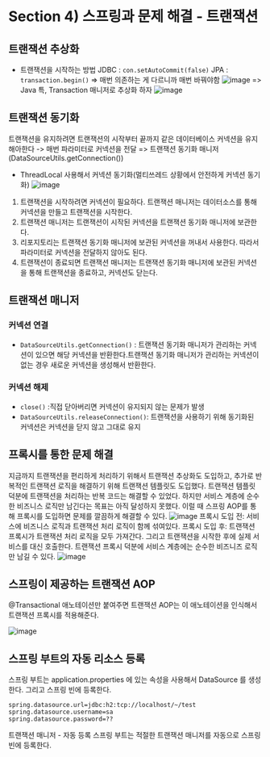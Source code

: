 # Section 4) 스프링과 문제 해결 - 트랜잭션

## 트랜잭션 추상화

- 트랜잭션을 시작하는 방법
  JDBC : `con.setAutoCommit(false)`
  JPA : `transaction.begin()`
  => 매번 의존하는 게 다르니까 매번 바꿔야함
  ![image](https://user-images.githubusercontent.com/61377122/233920868-f39c66c3-257c-46ec-a422-41abc9a865bd.png)
  => Java 특, Transaction 매니저로 추상화 하자
  ![image](https://user-images.githubusercontent.com/61377122/233933371-5a5d184b-ed1a-4edf-a072-16703ca23f5e.png)

## 트랜잭션 동기화

트랜잭션을 유지하려면 트랜잭션의 시작부터 끝까지 같은 데이터베이스 커넥션을 유지해아한다
-> 매번 파라미터로 커넥션을 전달 => 트랜잭션 동기화 매니저(DataSourceUtils.getConnection())

- ThreadLocal 사용해서 커넥션 동기화(멀티쓰레드 상황에서 안전하게 커넥션 동기화)
  ![image](https://user-images.githubusercontent.com/61377122/233934009-6625593d-b33f-4bfe-96b3-de65332e339b.png)

1. 트랜잭션을 시작하려면 커넥션이 필요하다. 트랜잭션 매니저는 데이터소스를 통해 커넥션을 만들고
   트랜잭션을 시작한다.
2. 트랜잭션 매니저는 트랜잭션이 시작된 커넥션을 트랜잭션 동기화 매니저에 보관한다.
3. 리포지토리는 트랜잭션 동기화 매니저에 보관된 커넥션을 꺼내서 사용한다. 따라서 파라미터로 커넥션을
   전달하지 않아도 된다.
4. 트랜잭션이 종료되면 트랜잭션 매니저는 트랜잭션 동기화 매니저에 보관된 커넥션을 통해 트랜잭션을
   종료하고, 커넥션도 닫는다.

## 트랜잭션 매니저

### 커넥션 연결

- `DataSourceUtils.getConnection()` : 트랜잭션 동기화 매니저가 관리하는 커넥션이 있으면 해당 커넥션을 반환한다.트랜잭션 동기화 매니저가 관리하는 커넥션이 없는 경우 새로운 커넥션을 생성해서 반환한다.

### 커넥션 해제

- `close()` :직접 닫아버리면 커넥션이 유지되지 않는 문제가 발생
- `DataSourceUtils.releaseConnection()`: 트랜잭션을 사용하기 위해 동기화된 커넥션은 커넥션을 닫지 않고 그대로 유지

## 프록시를 통한 문제 해결

지금까지 트랜잭션을 편리하게 처리하기 위해서 트랜잭션 추상화도 도입하고, 추가로 반복적인 트랜잭션 로직을 해결하기 위해 트랜잭션 템플릿도 도입했다.
트랜잭션 템플릿 덕분에 트랜잭션을 처리하는 반복 코드는 해결할 수 있었다. 하지만 서비스 계층에 순수한 비즈니스 로직만 남긴다는 목표는 아직 달성하지 못했다.
이럴 때 스프링 AOP를 통해 프록시를 도입하면 문제를 깔끔하게 해결할 수 있다.
![image](https://user-images.githubusercontent.com/61377122/234147869-89e664db-1d2d-4a93-8730-dfbe2da51dea.png)
프록시 도입 전: 서비스에 비즈니스 로직과 트랜잭션 처리 로직이 함께 섞여있다.
프록시 도입 후: 트랜잭션 프록시가 트랜잭션 처리 로직을 모두 가져간다. 그리고 트랜잭션을 시작한 후에 실제 서비스를 대신 호출한다. 트랜잭션 프록시 덕분에 서비스 계층에는 순수한 비즈니즈 로직만 남길 수 있다.
![image](https://user-images.githubusercontent.com/61377122/234147931-0d3b9ff4-a1db-46ef-8b66-4f30b96a6a1b.png)

## 스프링이 제공하는 트랜잭션 AOP

@Transactional 애노테이션만 붙여주면 트랜잭션 AOP는 이 애노테이션을 인식해서 트랜잭션 프록시를 적용해준다.

![image](https://user-images.githubusercontent.com/61377122/234150863-0961ae4c-7090-431d-9292-5f079f8e6139.png)

## 스프링 부트의 자동 리소스 등록

스프링 부트는 application.properties 에 있는 속성을 사용해서 DataSource 를
생성한다. 그리고 스프링 빈에 등록한다.

```
spring.datasource.url=jdbc:h2:tcp://localhost/~/test
spring.datasource.username=sa
spring.datasource.password=??
```

트랜잭션 매니저 - 자동 등록 
스프링 부트는 적절한 트랜잭션 매니저를 자동으로 스프링 빈에 등록한다.
